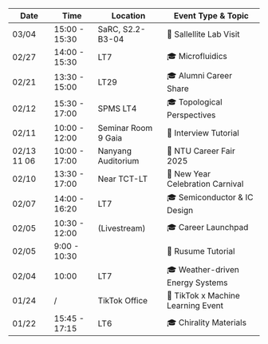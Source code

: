 
| Date        | Time          | Location            | Event Type & Topic                 |
| ----------- | ------------- | ------------------- | ---------------------------------- |
| 03/04       | 15:00 - 15:30 | SaRC, S2.2-B3-04    | 🚌 Sallellite Lab Visit            |
| 02/27       | 14:00 - 15:30 | LT7                 | 🎓 Microfluidics                   |
| 02/21       | 13:30 - 15:00 | LT29                | 🎓 Alumni Career Share             |
| 02/12       | 15:30 - 17:00 | SPMS LT4            | 🎓 Topological Perspectives        |
| 02/11       | 10:00 - 12:00 | Seminar Room 9 Gaia | 👔 Interview Tutorial              |
| 02/13 11 06 | 10:00 - 17:00 | Nanyang Auditorium  | 👔 NTU Career Fair 2025            |
| 02/10       | 13:30 - 17:00 | Near TCT-LT         | 🎉 New Year Celebration Carnival   |
| 02/07       | 14:00 - 16:20 | LT7                 | 🎓 Semiconductor & IC Design       |
| 02/05       | 10:30 - 12:00 | (Livestream)        | 🎓 Career Launchpad                |
| 02/05       | 9:00 - 10:30  |                     | 👔 Rusume Tutorial                 |
| 02/04       | 10:00         | LT7                 | 🎓 Weather-driven Energy Systems   |
| 01/24       | /             | TikTok Office       | 🚌 TikTok x Machine Learning Event |
| 01/22       | 15:45 - 17:15 | LT6                 | 🎓 Chirality Materials             |

